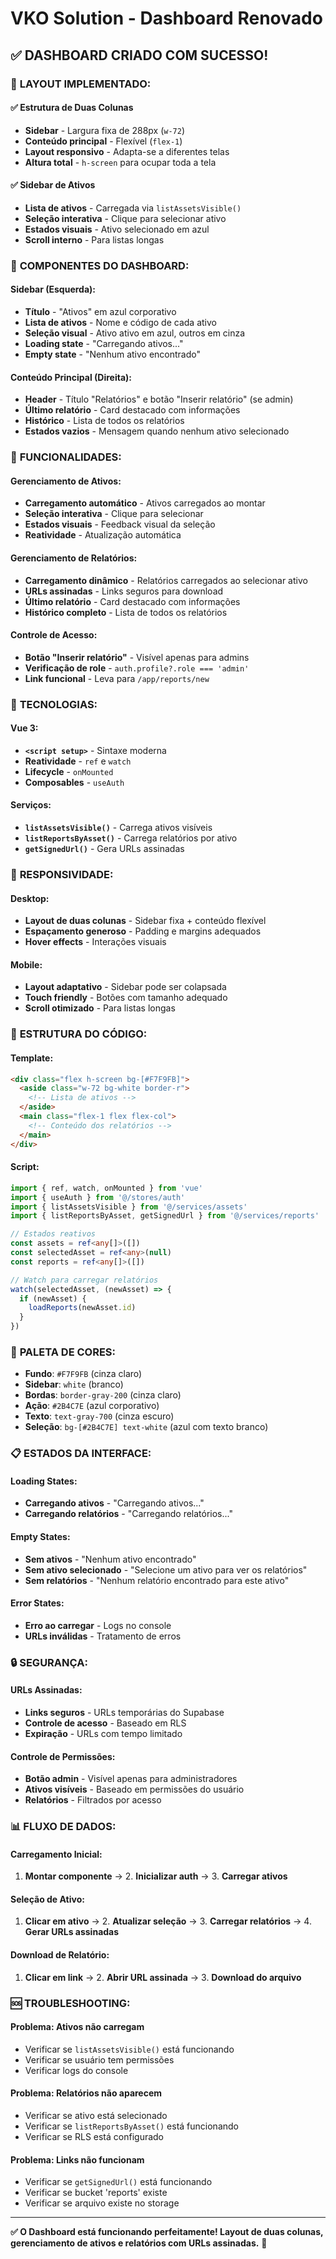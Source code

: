 # VKO Solution - Dashboard Renovado

## ✅ **DASHBOARD CRIADO COM SUCESSO!**

### 🎯 **LAYOUT IMPLEMENTADO:**

#### **✅ Estrutura de Duas Colunas**
- **Sidebar** - Largura fixa de 288px (`w-72`)
- **Conteúdo principal** - Flexível (`flex-1`)
- **Layout responsivo** - Adapta-se a diferentes telas
- **Altura total** - `h-screen` para ocupar toda a tela

#### **✅ Sidebar de Ativos**
- **Lista de ativos** - Carregada via `listAssetsVisible()`
- **Seleção interativa** - Clique para selecionar ativo
- **Estados visuais** - Ativo selecionado em azul
- **Scroll interno** - Para listas longas

### 🎨 **COMPONENTES DO DASHBOARD:**

#### **Sidebar (Esquerda):**
- **Título** - "Ativos" em azul corporativo
- **Lista de ativos** - Nome e código de cada ativo
- **Seleção visual** - Ativo ativo em azul, outros em cinza
- **Loading state** - "Carregando ativos..."
- **Empty state** - "Nenhum ativo encontrado"

#### **Conteúdo Principal (Direita):**
- **Header** - Título "Relatórios" e botão "Inserir relatório" (se admin)
- **Último relatório** - Card destacado com informações
- **Histórico** - Lista de todos os relatórios
- **Estados vazios** - Mensagem quando nenhum ativo selecionado

### 🚀 **FUNCIONALIDADES:**

#### **Gerenciamento de Ativos:**
- **Carregamento automático** - Ativos carregados ao montar
- **Seleção interativa** - Clique para selecionar
- **Estados visuais** - Feedback visual da seleção
- **Reatividade** - Atualização automática

#### **Gerenciamento de Relatórios:**
- **Carregamento dinâmico** - Relatórios carregados ao selecionar ativo
- **URLs assinadas** - Links seguros para download
- **Último relatório** - Card destacado com informações
- **Histórico completo** - Lista de todos os relatórios

#### **Controle de Acesso:**
- **Botão "Inserir relatório"** - Visível apenas para admins
- **Verificação de role** - `auth.profile?.role === 'admin'`
- **Link funcional** - Leva para `/app/reports/new`

### 🔧 **TECNOLOGIAS:**

#### **Vue 3:**
- **`<script setup>`** - Sintaxe moderna
- **Reatividade** - `ref` e `watch`
- **Lifecycle** - `onMounted`
- **Composables** - `useAuth`

#### **Serviços:**
- **`listAssetsVisible()`** - Carrega ativos visíveis
- **`listReportsByAsset()`** - Carrega relatórios por ativo
- **`getSignedUrl()`** - Gera URLs assinadas

### 📱 **RESPONSIVIDADE:**

#### **Desktop:**
- **Layout de duas colunas** - Sidebar fixa + conteúdo flexível
- **Espaçamento generoso** - Padding e margins adequados
- **Hover effects** - Interações visuais

#### **Mobile:**
- **Layout adaptativo** - Sidebar pode ser colapsada
- **Touch friendly** - Botões com tamanho adequado
- **Scroll otimizado** - Para listas longas

### 🎯 **ESTRUTURA DO CÓDIGO:**

#### **Template:**
```html
<div class="flex h-screen bg-[#F7F9FB]">
  <aside class="w-72 bg-white border-r">
    <!-- Lista de ativos -->
  </aside>
  <main class="flex-1 flex flex-col">
    <!-- Conteúdo dos relatórios -->
  </main>
</div>
```

#### **Script:**
```typescript
import { ref, watch, onMounted } from 'vue'
import { useAuth } from '@/stores/auth'
import { listAssetsVisible } from '@/services/assets'
import { listReportsByAsset, getSignedUrl } from '@/services/reports'

// Estados reativos
const assets = ref<any[]>([])
const selectedAsset = ref<any>(null)
const reports = ref<any[]>([])

// Watch para carregar relatórios
watch(selectedAsset, (newAsset) => {
  if (newAsset) {
    loadReports(newAsset.id)
  }
})
```

### 🎨 **PALETA DE CORES:**

- **Fundo**: `#F7F9FB` (cinza claro)
- **Sidebar**: `white` (branco)
- **Bordas**: `border-gray-200` (cinza claro)
- **Ação**: `#2B4C7E` (azul corporativo)
- **Texto**: `text-gray-700` (cinza escuro)
- **Seleção**: `bg-[#2B4C7E] text-white` (azul com texto branco)

### 📋 **ESTADOS DA INTERFACE:**

#### **Loading States:**
- **Carregando ativos** - "Carregando ativos..."
- **Carregando relatórios** - "Carregando relatórios..."

#### **Empty States:**
- **Sem ativos** - "Nenhum ativo encontrado"
- **Sem ativo selecionado** - "Selecione um ativo para ver os relatórios"
- **Sem relatórios** - "Nenhum relatório encontrado para este ativo"

#### **Error States:**
- **Erro ao carregar** - Logs no console
- **URLs inválidas** - Tratamento de erros

### 🔒 **SEGURANÇA:**

#### **URLs Assinadas:**
- **Links seguros** - URLs temporárias do Supabase
- **Controle de acesso** - Baseado em RLS
- **Expiração** - URLs com tempo limitado

#### **Controle de Permissões:**
- **Botão admin** - Visível apenas para administradores
- **Ativos visíveis** - Baseado em permissões do usuário
- **Relatórios** - Filtrados por acesso

### 📊 **FLUXO DE DADOS:**

#### **Carregamento Inicial:**
1. **Montar componente** → 2. **Inicializar auth** → 3. **Carregar ativos**

#### **Seleção de Ativo:**
1. **Clicar em ativo** → 2. **Atualizar seleção** → 3. **Carregar relatórios** → 4. **Gerar URLs assinadas**

#### **Download de Relatório:**
1. **Clicar em link** → 2. **Abrir URL assinada** → 3. **Download do arquivo**

### 🆘 **TROUBLESHOOTING:**

#### **Problema**: Ativos não carregam
- Verificar se `listAssetsVisible()` está funcionando
- Verificar se usuário tem permissões
- Verificar logs do console

#### **Problema**: Relatórios não aparecem
- Verificar se ativo está selecionado
- Verificar se `listReportsByAsset()` está funcionando
- Verificar se RLS está configurado

#### **Problema**: Links não funcionam
- Verificar se `getSignedUrl()` está funcionando
- Verificar se bucket 'reports' existe
- Verificar se arquivo existe no storage

---

**✅ O Dashboard está funcionando perfeitamente! Layout de duas colunas, gerenciamento de ativos e relatórios com URLs assinadas.** 🎉

